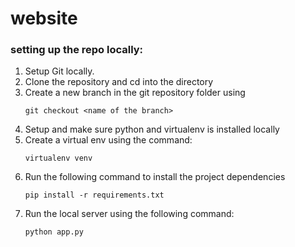# website 

### setting up the repo locally:
1. Setup Git locally.
2. Clone the repository and cd into the directory
3. Create a new branch in the git repository folder using
    ```
    git checkout <name of the branch>
4. Setup and make sure python and virtualenv is installed locally
5. Create a virtual env using the command:
    ``` 
    virtualenv venv
6. Run the following command to install the project dependencies
    ```
    pip install -r requirements.txt
7. Run the local server using the following command:
    ``` 
    python app.py
